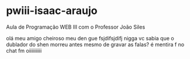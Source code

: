 # pwiii-isaac-araujo
Aula de Programação WEB III com o Professor João Siles

olá meu amigo cheiroso meu den gue
fsjdifsjdifj
nigga
vc sabia que o dublador do shen morreu antes mesmo de gravar as falas?
é mentira
f no chat fm
oiiiiiiiiii
